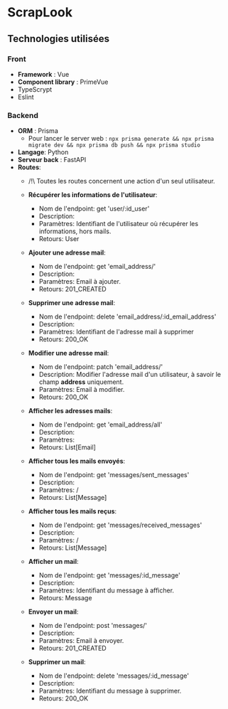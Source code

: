 # ScrapLook

## Technologies utilisées 

### Front

- **Framework** : Vue
- **Component library** : PrimeVue
- TypeScrypt
- Eslint

### Backend

- **ORM** : Prisma
  - Pour lancer le server web : `npx prisma generate && npx prisma migrate dev && npx prisma db push && npx prisma studio`
- **Langage**: Python
- **Serveur back** : FastAPI
- **Routes**: 
    - /!\ Toutes les routes concernent une action d'un seul utilisateur.

    - **Récupérer les informations de l'utilisateur**:
        - Nom de l'endpoint: get 'user/:id_user'
        - Description:
        - Paramètres: Identifiant de l'utilisateur où récupérer les informations, hors mails.
        - Retours: User

    - **Ajouter une adresse mail**: 
        - Nom de l'endpoint: get 'email_address/'
        - Description:
        - Paramètres: Email à ajouter.
        - Retours: 201_CREATED

    - **Supprimer une adresse mail**:
        - Nom de l'endpoint: delete 'email_address/:id_email_address'
        - Description: 
        - Paramètres: Identifiant de l'adresse mail à supprimer
        - Retours: 200_OK

    - **Modifier une adresse mail**:
        - Nom de l'endpoint: patch 'email_address/'
        - Description: Modifier l'adresse mail d'un utilisateur, à savoir le champ **address** uniquement.
        - Paramètres: Email à modifier.
        - Retours: 200_OK

    - **Afficher les adresses mails**:
        - Nom de l'endpoint: get 'email_address/all'
        - Description: 
        - Paramètres: 
        - Retours: List[Email]

    - **Afficher tous les mails envoyés**:
        - Nom de l'endpoint: get 'messages/sent_messages'
        - Description: 
        - Paramètres: /
        - Retours: List[Message]

    - **Afficher tous les mails reçus**:
        - Nom de l'endpoint: get 'messages/received_messages'
        - Description: 
        - Paramètres: /
        - Retours:  List[Message]

    - **Afficher un mail**:
        - Nom de l'endpoint: get 'messages/:id_message'
        - Description: 
        - Paramètres: Identifiant du message à afficher.
        - Retours: Message

    - **Envoyer un mail**:
        - Nom de l'endpoint: post 'messages/'
        - Description: 
        - Paramètres: Email à envoyer.
        - Retours: 201_CREATED

    - **Supprimer un mail**:
        - Nom de l'endpoint: delete 'messages/:id_message'
        - Description: 
        - Paramètres: Identifiant du message à supprimer.
        - Retours: 200_OK